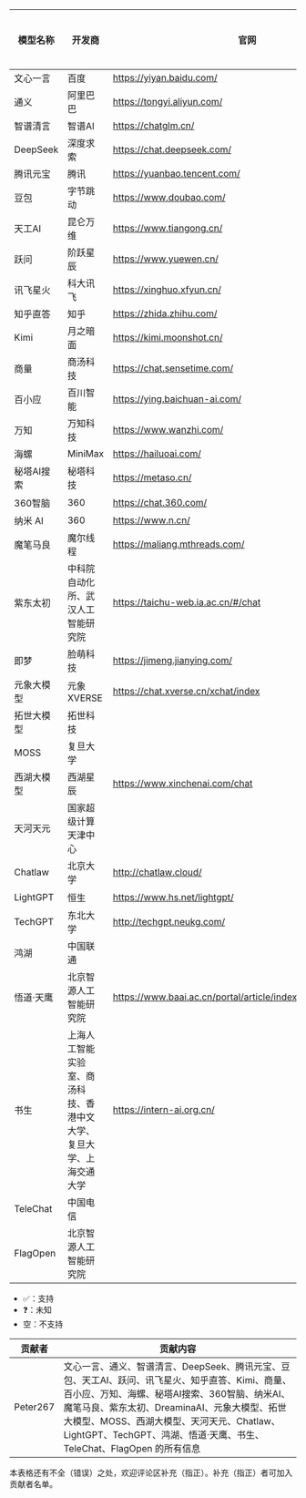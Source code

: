 | 模型名称   | 开发商                 | 官网                                                     | 对话                                                   | 媒体创作                                              | 联网搜索                                            | 文件分析                                                 |
| ---------- | ---------------------- | -------------------------------------------------------- | -------------------------------------------------------- | -------------------------------------------------------- | -------------------------------------------------------- | -------------------------------------------------------- |
| 文心一言   | 百度                   | https://yiyan.baidu.com/                                 | ✅                                | ✅                                | ✅ | ✅                                |
| 通义       | 阿里巴巴                 | https://tongyi.aliyun.com/                             | ✅                            | ✅                            | ✅ | ✅                            |
| 智谱清言   | 智谱AI                 | https://chatglm.cn/                                      | ✅                                     | ✅                                     | ✅ | ✅                                     |
| DeepSeek   | 深度求索               | https://chat.deepseek.com/                               | ✅                              |                                | ✅ | ✅                              |
| 腾讯元宝   | 腾讯                   | https://yuanbao.tencent.com/                             | ✅                            | ✅                            | ✅ | ✅                            |
| 豆包       | 字节跳动               | https://www.doubao.com/                                   | ✅                                  | ✅                                  | ✅ | ✅                                  |
| 天工AI     | 昆仑万维               | https://www.tiangong.cn/                                 | ✅                                | ✅                                | ✅ | ✅                                |
| 跃问       | 阶跃星辰               | https://www.yuewen.cn/                                   | ✅                                  | ✅ | ✅ | ✅ |
| 讯飞星火   | 科大讯飞               | https://xinghuo.xfyun.cn/                                | ✅                               | ✅ | ✅ | ✅ |
| 知乎直答   | 知乎                   | https://zhida.zhihu.com/                                 | ✅                                |                                  | ✅ | ✅ |
| Kimi       | 月之暗面               | https://kimi.moonshot.cn/                                | ✅                               | ❓ | ✅ | ✅ |
| 商量       | 商汤科技               | https://chat.sensetime.com/                              | ✅                             | ✅ | ✅ | ✅ |
| 百小应     | 百川智能               | https://ying.baichuan-ai.com/                            | ✅                           | ❓ | ❓ | ✅ |
| 万知       | 万知科技               | https://www.wanzhi.com/                                   | ✅                                  | ✅ | ✅ | ✅ |
| 海螺       | MiniMax               | https://hailuoai.com/                                    | ✅                                   | ✅ | ✅ | ✅ |
| 秘塔AI搜索 | 秘塔科技               | https://metaso.cn/                                       |                                        |                                        | ✅                                      | ✅ |
| 360智脑    | 360                   | https://chat.360.com/                                    | ✅                                   | ❓ | ❓ | ❓ |
| 纳米 AI    | 360                   | https://www.n.cn/                                        |                                         |                                         | ✅ | ✅ |
| 魔笔马良   | 魔尔线程               | https://maliang.mthreads.com/                            |                             | ✅                           |                             |                             |
| 紫东太初   | 中科院自动化所、武汉人工智能研究院 | https://taichu-web.ia.ac.cn/#/chat                       | ✅                      | ✅ | ✅ | ✅ |
| 即梦 | 脸萌科技          | https://jimeng.jianying.com/ |                              | ✅                            |                              |                              |
| 元象大模型 | 元象 XVERSE            | https://chat.xverse.cn/xchat/index                 | ✅                            |                              | ❓ |  |
| 拓世大模型 | 拓世科技               |                                                          | ❓ | ❓ | ❓ | ❓ |
| MOSS       | 复旦大学              |                                                          | ❓ | ❓ | ❓ | ❓ |
| 西湖大模型 | 西湖星辰               | https://www.xinchenai.com/chat                          | ✅ | ✅ | ❓ | ✅ |
| 天河天元   | 国家超级计算天津中心    |                                                          | ✅ | ❓ | ❓ | ❓ |
| Chatlaw    | 北京大学              | http://chatlaw.cloud/                                    | ✅ |  | ❓ |                                     |
| LightGPT   | 恒生                  | https://www.hs.net/lightgpt/                             | ❓ | ❓ | ❓ | ❓ |
| TechGPT    | 东北大学              | http://techgpt.neukg.com/                                | ❓ | ❓ | ❓ | ❓ |
| 鸿湖       | 中国联通              |                                                          | ❓ | ❓ | ❓ | ❓ |
| 悟道·天鹰  | 北京智源人工智能研究院 | https://www.baai.ac.cn/portal/article/index/cid/49/id/518.html | ✅ | ❓ | ❓ | ❓ |
| 书生 | 上海人工智能实验室、商汤科技、香港中文大学、复旦大学、上海交通大学 | https://intern-ai.org.cn/ | ✅ | ✅ | ❓ | ❓ |
| TeleChat | 中国电信 | | ✅ | ❓ | ❓ | ❓ |
| FlagOpen | 北京智源人工智能研究院 | | ❓ | ❓ | ❓ | ❓ |

- ✅：支持
- ❓：未知
- 空：不支持

| 贡献者 | 贡献内容                                                     |
| ---------- | ------------------------------------------------------------ |
| Peter267   | 文心一言、通义、智谱清言、DeepSeek、腾讯元宝、豆包、天工AI、跃问、讯飞星火、知乎直答、Kimi、商量、百小应、万知、海螺、秘塔AI搜索、360智脑、纳米AI、魔笔马良、紫东太初、DreaminaAI、元象大模型、拓世大模型、MOSS、西湖大模型、天河天元、Chatlaw、LightGPT、TechGPT、鸿湖、悟道·天鹰、书生、TeleChat、FlagOpen 的所有信息 |

本表格还有不全（错误）之处，欢迎评论区补充（指正）。补充（指正）者可加入贡献者名单。